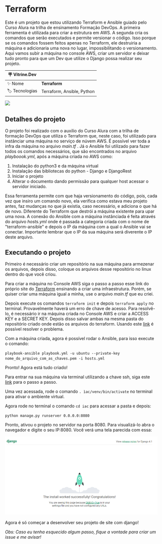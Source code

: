 # Terraform

Este é um projeto que estou utilizando Terraform e Ansible guiado pelo Curso Alura na trilha de ensinamento Formação DevOps. A primeira ferramenta é utilizada para criar a estrutura em AWS. A segunda cria os comandos que serão executados e permite versionar o código. Isso porque se os comandos fossem feitos apenas no Terraform, ele destruiria a máquina e adicionaria uma nova no lugar, impossibilitando o versionamento. 
Aqui vamos subir a máquina no console AWS, criar um servidor e deixar tudo pronto para que um Dev que utilize o Django possa realizar seu projeto. 

| :placard: Vitrine.Dev |     |
| -------------  | --- |
| :sparkles: Nome        | **Terraform**
| :label: Tecnologias | Terraform, Ansible, Python

<!-- Inserir imagem com a #vitrinedev ao final do link -->
![](https://www.opensourcerers.org/wp-content/uploads/2020/10/Ansible-and-Terraform-Integration.png#vitrinedev)

## Detalhes do projeto

O projeto foi realizado com o auxilio do Curso Alura com a trilha de formação DevOps que utiliza o Terraform que, neste caso, foi utilizado para instânciar uma máquina no serviço de núvem AWS. É possível ver toda a infra da máquina no arquivo _main.tf_ . Já o Ansible foi utilizado para fazer todos os comandos necessários, que são encontrados no arquivo _playboook.yml_, após a máquina criada no AWS como:
1. Instalação do python3 e da máquina virtual
2. Instalação das bibliotecas do python - Django e DjangoRest
3. Iniciar o projeto 
4. Alterar o documento dando permissão para qualquer host acessar o servidor iniciado. 

Essa ferramenta permite com que haja versionamento do código, pois, cada vez que insiro um comando novo, ela verifica como estava meu projeto antes, faz mudanças no que já existia, caso necessário, e adiciona o que há de novo. Diferente do Terraform que destrói a máquina existente para upar uma nova.
A conexão do Ansible com a máquina instânciada é feita através do arquivo *hosts.yml* onde é passada a categoria criada com o nome de "terraform-ansible" e depois o IP da máquina com a qual o Ansible vai se conectar. Importante lembrar que o IP da sua máquina será diverente o IP deste arquivo.

## Executando o projeto

Primeiro é necessário criar um repositório na sua máquina para armezenar os arquivos, depois disso, coloque os arquivos desse repositório no linux dentro do que você criou.

Para criar a máquina no Console AWS siga o passo a passo esse link do próprio site do [Terraform](https://developer.hashicorp.com/terraform/tutorials/aws-get-started/aws-build) ensinando a criar uma infraestrutura. Porém, se quiser criar uma máquina igual a minha, use o arquivo _main.tf_ que eu criei. 

Depois execute os comandos `terraform init` e depois `terraform apply` no terminal. Provavelmente haverá um erro de chave de acesso. Para resolvê-lo, é necessário ir na máquina criada no Console AWS e criar a ACCESS KEY e a SECRET KEY. Depois disso salvar ambas na mesma pasta do repositório criado onde estão os arquivos do terraform. Usando este [link](https://stackoverflow.com/questions/40852223/is-there-a-way-to-export-an-aws-cli-profile-to-environment-variables) é possível resolver o problema. 

Com a máquina criada, agora é possível rodar o Ansible, para isso execute o comando: 

`playbook-ansible playbook.yml -u ubuntu --private-key nome_do_arquivo_com_as_chaves.pem -i hosts.yml` 

Pronto! Agora está tudo criado! 

Para entrar na sua máquina via terminal utilizando a chave ssh, siga este [link](https://docs.aws.amazon.com/AWSEC2/latest/UserGuide/AccessingInstancesLinux.html) para o passo a passo. 

Uma vez acessada, rode o comando `. ìac/venv/bin/activate` no terminal para ativar o ambiente virtual. 

Agora rode no terminal o comando `cd iac` para acessar a pasta e depois:

`python manage.py runserver 0.0.0.0:8080` 

Pronto, ativou o projeto no servidor na porta 8080. Para visualizá-lo abra o navegador e digite o seu IP:8080. Você verá uma tela parecida com essa:

![django.png](https://github.com/Hugolm20/terraform/blob/main/django.png)

Agora é só começar a desenvolver seu projeto de site com django!

*Obs: Caso eu tenha esquecido algum passo, fique a vontade para criar um issue e me avisar!*



